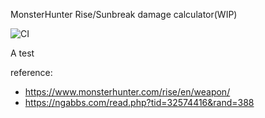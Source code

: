 MonsterHunter Rise/Sunbreak damage calculator(WIP)

![CI](https://github.com/mason478/MHR-DmgCal/actions/workflows/node.js.yml/badge.svg)

A test

reference:

- https://www.monsterhunter.com/rise/en/weapon/
- https://ngabbs.com/read.php?tid=32574416&rand=388
